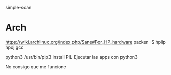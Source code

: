 simple-scan


# Arch
https://wiki.archlinux.org/index.php/Sane#For_HP_hardware
packer -S hplip hpoj gcc

python3 /usr/bin/pip3 install PIL
Ejecutar las apps con python3


No consigo que me funcione
